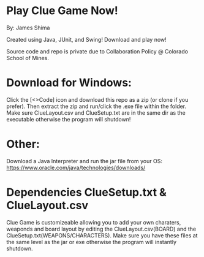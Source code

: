 # Play Clue Game Now!
By: James Shima

Created using Java, JUnit, and Swing!
Download and play now! 

Source code and repo is private due to Collaboration Policy @ Colorado School of Mines. 


# Download for Windows:
Click the [<>Code] icon and download this repo as a zip (or clone if you prefer).
Then extract the zip and run/click the .exe file within the folder. 
Make sure ClueLayout.csv and ClueSetup.txt are in the same dir
as the executable otherwise the program will shutdown!

# Other:
Download a Java Interpreter and run the jar file from your OS: 
https://www.oracle.com/java/technologies/downloads/

# Dependencies ClueSetup.txt & ClueLayout.csv
Clue Game is customizeable allowing you to add your own charaters, weaponds and board layout by editing the ClueLayout.csv(BOARD)
and the ClueSetup.txt(WEAPONS/CHARACTERS). Make sure you have these files at the same level as the jar or exe otherwise
the program will instantly shutdown.
